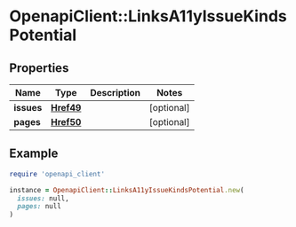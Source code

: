 # OpenapiClient::LinksA11yIssueKindsPotential

## Properties

| Name | Type | Description | Notes |
| ---- | ---- | ----------- | ----- |
| **issues** | [**Href49**](Href49.md) |  | [optional] |
| **pages** | [**Href50**](Href50.md) |  | [optional] |

## Example

```ruby
require 'openapi_client'

instance = OpenapiClient::LinksA11yIssueKindsPotential.new(
  issues: null,
  pages: null
)
```

